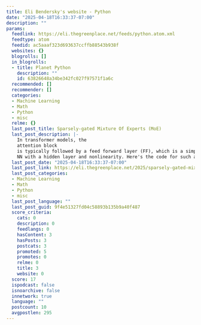 ```yaml
---
title: Eli Bendersky's website - Python
date: "2025-04-18T16:33:37-07:00"
description: ""
params:
  feedlink: https://eli.thegreenplace.net/feeds/python.atom.xml
  feedtype: atom
  feedid: ac5aaaf323d693637ccffb88543b938f
  websites: {}
  blogrolls: []
  in_blogrolls:
  - title: Planet Python
    description: ""
    id: 63826648a34be342fc027f97571f1a6c
  recommended: []
  recommender: []
  categories:
  - Machine Learning
  - Math
  - Python
  - misc
  relme: {}
  last_post_title: Sparsely-gated Mixture Of Experts (MoE)
  last_post_description: |-
    In transformer models, the
    attention block
    is typically followed by a feed forward layer (FF), which is a simple fully-connected
    NN with a hidden layer and nonlinearity. Here's the code for such a
  last_post_date: "2025-04-18T16:33:37-07:00"
  last_post_link: https://eli.thegreenplace.net/2025/sparsely-gated-mixture-of-experts-moe/
  last_post_categories:
  - Machine Learning
  - Math
  - Python
  - misc
  last_post_language: ""
  last_post_guid: 9f4e51327fd04c58893b135b9a40f487
  score_criteria:
    cats: 0
    description: 0
    feedlangs: 0
    hasContent: 3
    hasPosts: 3
    postcats: 3
    promoted: 5
    promotes: 0
    relme: 0
    title: 3
    website: 0
  score: 17
  ispodcast: false
  isnoarchive: false
  innetwork: true
  language: ""
  postcount: 10
  avgpostlen: 295
---
```


